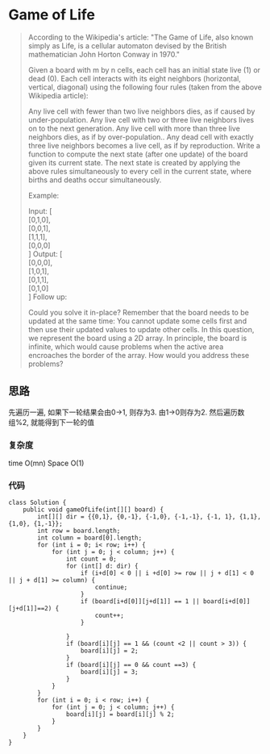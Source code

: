 # Game of Life
> 
> According to the Wikipedia's article: "The Game of Life, also known simply as Life, is a cellular automaton devised by the British mathematician John Horton Conway in 1970."
> 
> Given a board with m by n cells, each cell has an initial state live (1) or dead (0). Each cell interacts with its eight neighbors (horizontal, vertical, diagonal) using the following four rules (taken from the above Wikipedia article):
> 
> Any live cell with fewer than two live neighbors dies, as if caused by under-population.
> Any live cell with two or three live neighbors lives on to the next generation.
> Any live cell with more than three live neighbors dies, as if by over-population..
> Any dead cell with exactly three live neighbors becomes a live cell, as if by reproduction.
> Write a function to compute the next state (after one update) of the board given its current state. The next state is created by applying the above rules simultaneously to every cell in the current state, where births and deaths occur simultaneously.
> 
> Example:
> 
> Input: 
> [
>   <br>[0,1,0],
>   <br>[0,0,1],
>   <br>[1,1,1],
>   <br>[0,0,0]
> <br>
> ]
> Output: 
> [
>   <br>[0,0,0],
>   <br>[1,0,1],
>   <br>[0,1,1],
>   <br>[0,1,0]
> <br>]
> Follow up:
> 
> Could you solve it in-place? Remember that the board needs to be updated at the same time: You cannot update some cells first and then use their updated values to update other cells.
> In this question, we represent the board using a 2D array. In principle, the board is infinite, which would cause problems when the active area encroaches the border of the array. How would you address these problems?

## 思路
先遍历一遍, 如果下一轮结果会由0->1, 则存为3. 由1->0则存为2. 然后遍历数组%2, 就能得到下一轮的值
### 复杂度
time O(mn) Space O(1)
### 代码
```
class Solution {
    public void gameOfLife(int[][] board) {
        int[][] dir = {{0,1}, {0,-1}, {-1,0}, {-1,-1}, {-1, 1}, {1,1}, {1,0}, {1,-1}};
        int row = board.length;
        int column = board[0].length;
        for (int i = 0; i< row; i++) {
            for (int j = 0; j < column; j++) {
                int count = 0;
                for (int[] d: dir) {
                    if (i+d[0] < 0 || i +d[0] >= row || j + d[1] < 0 || j + d[1] >= column) {
                        continue;
                    }
                    if (board[i+d[0]][j+d[1]] == 1 || board[i+d[0]][j+d[1]]==2) {
                        count++;
                    }
                    
                }
                if (board[i][j] == 1 && (count <2 || count > 3)) {
                    board[i][j] = 2;
                }
                if (board[i][j] == 0 && count ==3) {
                    board[i][j] = 3;
                }
            }
        }
        for (int i = 0; i < row; i++) {
            for (int j = 0; j < column; j++) {
                board[i][j] = board[i][j] % 2;
            }
        }
    }
}

```